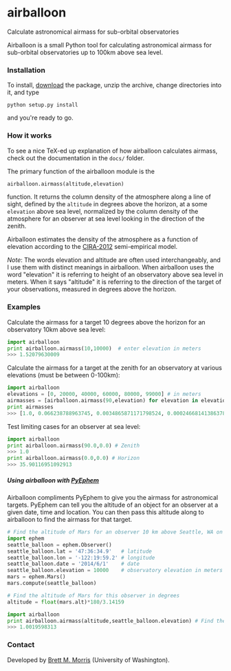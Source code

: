 airballoon
==========

Calculate astronomical airmass for sub-orbital observatories

Airballoon is a small Python tool for calculating astronomical airmass for 
sub-orbital observatories up to 100km above sea level. 

### Installation
To install, [download](https://github.com/bmorris3/airballoon/archive/master.zip)
the package, unzip the archive, change directories into it, and type

`python setup.py install`

and you're ready to go. 

### How it works
To see a nice TeX-ed up explanation of how airballoon calculates airmass, 
check out the documentation in the `docs/` folder.

The primary function of the airballoon module is the 
```python
airballoon.airmass(altitude,elevation)
``` 
function. It returns the column density of the atmosphere along a line of sight,
defined by the `altitude` in degrees above the horizon, at a some `elevation` 
above sea level, normalized by the column density of the atmosphere for an 
observer at sea level looking in the direction of the zenith.

Airballoon estimates the density of the atmosphere as a function of elevation 
according to the
[CIRA-2012](http://spaceweather.usu.edu/files/uploads/PDF/COSPAR_INTERNATIONAL_REFERENCE_ATMOSPHERE-CHAPTER-1_3(rev-01-11-08-2012).pdf)
semi-empirical model. 

*Note*: The words elevation and altitude are often used interchangeably, and I
use them with distinct meanings in airballoon. When airballoon uses the word 
"elevation" it is referring to height of an observatory above sea level in 
meters. When it says "altitude" it is referring to the direction of the 
target of your observations, measured in degrees above the horizon.

### Examples
Calculate the airmass for a target 10 degrees above the horizon for an 
observatory 10km above sea level:
```python
import airballoon
print airballoon.airmass(10,10000)  # enter elevation in meters 
>>> 1.52079630009
```

Calculate the airmass for a target at the zenith for an observatory 
at various elevations (must be between 0-100km):
```python
import airballoon
elevations = [0, 20000, 40000, 60000, 80000, 99000] # in meters
airmasses = [airballoon.airmass(90,elevation) for elevation in elevations]
print airmasses
>>> [1.0, 0.066238788963745, 0.0034865871171798524, 0.0002466814138637848, 1.1276295753616965e-05, 6.892154501781153e-08]
```

Test limiting cases for an observer at sea level: 
```python
import airballoon
print airballoon.airmass(90.0,0.0) # Zenith
>>> 1.0
print airballoon.airmass(0.0,0.0) # Horizon
>>> 35.90116951092913
```

##### Using airballoon with [PyEphem](http://rhodesmill.org/pyephem/)

Airballoon compliments PyEphem to give you the airmass for astronomical
targets. PyEphem can tell you the altitude of an object for an observer 
at a given date, time and location. You can then pass this altitude along
to airballoon to find the airmass for that target. 

```python
# Find the altitude of Mars for an observer 10 km above Seattle, WA on 2014/6/1
import ephem
seattle_balloon = ephem.Observer()
seattle_balloon.lat = '47:36:34.9'   # latitude
seattle_balloon.lon = '-122:19:59.2' # longitude
seattle_balloon.date = '2014/6/1'    # date
seattle_balloon.elevation = 10000    # observatory elevation in meters
mars = ephem.Mars()
mars.compute(seattle_balloon)

# Find the altitude of Mars for this observer in degrees
altitude = float(mars.alt)*180/3.14159 

import airballoon
print airballoon.airmass(altitude,seattle_balloon.elevation) # Find the airmass
>>> 1.0019598313
```



### Contact
Developed by [Brett M. Morris](http://staff.washington.edu/bmmorris) 
(University of Washington).
